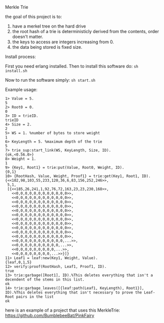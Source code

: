 Merkle Trie

the goal of this project is to:
1) have a merkel tree on the hard drive
2) the root hash of a trie is deterministicly derived from the contents, order doesn't matter.
3) the keys to access are integers increasing from 0.
4) the data being stored is fixed size.

Install process:

First you need erlang installed. Then to install this software do: ```sh install.sh```

Now to run the software simply: ```sh start.sh```


Example usage:

```
1> Value = 5.
5
2> Root0 = 0.
0
3> ID = trieID.
trieID
4> Size = 2.
2
5> WS = 1. %number of bytes to store weight
1
6> KeyLength = 5. %maximum depth of the trie
5
7> trie_sup:start_link(WS, KeyLength, Size, ID).
{ok,<0.56.0>}
8> Weight = 1.
1
9> {Key1, Root1} = trie:put(Value, Root0, Weight, ID).
{0,1}
10> {RootHash, Value, Weight, Proof1} = trie:get(Key1, Root1, ID).
{<<102,98,103,55,233,120,36,6,83,156,252,246>>,
 5,1,
 [{<<185,26,241,1,92,76,72,163,23,23,230,168>>,
   <<0,0,0,0,0,0,0,0,0,0,0,0>>,
   <<0,0,0,0,0,0,0,0,0,0,0,0>>,
   <<0,0,0,0,0,0,0,0,0,0,0,0>>,
   <<0,0,0,0,0,0,0,0,0,0,0,0>>,
   <<0,0,0,0,0,0,0,0,0,0,0,0>>,
   <<0,0,0,0,0,0,0,0,0,0,0,0>>,
   <<0,0,0,0,0,0,0,0,0,0,0,0>>,
   <<0,0,0,0,0,0,0,0,0,0,0,0>>,
   <<0,0,0,0,0,0,0,0,0,0,0,0>>,
   <<0,0,0,0,0,0,0,0,0,0,0,0>>,
   <<0,0,0,0,0,0,0,0,0,0,0,0>>,
   <<0,0,0,0,0,0,0,0,0,0,0,...>>,
   <<0,0,0,0,0,0,0,0,0,0,...>>,
   <<0,0,0,0,0,0,0,0,0,...>>,
   <<0,0,0,0,0,0,0,0,...>>}]}
11> Leaf1 = leaf:new(Key1, Weight, Value).
{leaf,0,1,5}
12> verify:proof(RootHash, Leaf1, Proof1, ID).
true
13> trie:garbage([Root1], ID).%This deletes everything that isn't a decendent of the stems in this list.
ok
14> trie:garbage_leaves([{leaf:path(Leaf1, KeyLength), Root1}], ID).%This deletes everything that isn't necessary to prove the Leaf-Root pairs in the list
ok
```

here is an example of a project that uses this MerkleTrie: https://github.com/BumblebeeBat/PinkFairy